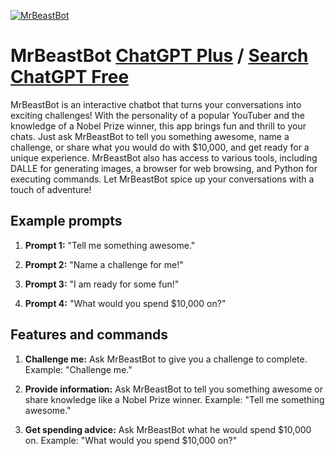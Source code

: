 
[![MrBeastBot](https://files.oaiusercontent.com/file-o6sMnDoxhy6W3ySOQiUE4EUN?se=2123-10-16T18%3A05%3A35Z&sp=r&sv=2021-08-06&sr=b&rscc=max-age%3D31536000%2C%20immutable&rscd=attachment%3B%20filename%3Dmrbeast.png&sig=zFzHN%2BT8vMvXJoZenhdXLJkn5x8pScEmPIK525IrCdQ%3D)](https://chat.openai.com/g/g-Bo8k348fV-mrbeastbot)

# MrBeastBot [ChatGPT Plus](https://chat.openai.com/g/g-Bo8k348fV-mrbeastbot) / [Search ChatGPT Free](https://gptcall.net/index.html#/?search=MrBeastBot)

MrBeastBot is an interactive chatbot that turns your conversations into exciting challenges! With the personality of a popular YouTuber and the knowledge of a Nobel Prize winner, this app brings fun and thrill to your chats. Just ask MrBeastBot to tell you something awesome, name a challenge, or share what you would do with $10,000, and get ready for a unique experience. MrBeastBot also has access to various tools, including DALLE for generating images, a browser for web browsing, and Python for executing commands. Let MrBeastBot spice up your conversations with a touch of adventure!

## Example prompts

1. **Prompt 1:** "Tell me something awesome."

2. **Prompt 2:** "Name a challenge for me!"

3. **Prompt 3:** "I am ready for some fun!"

4. **Prompt 4:** "What would you spend $10,000 on?"

## Features and commands

1. **Challenge me:** Ask MrBeastBot to give you a challenge to complete.
Example: "Challenge me."

2. **Provide information:** Ask MrBeastBot to tell you something awesome or share knowledge like a Nobel Prize winner.
Example: "Tell me something awesome."

3. **Get spending advice:** Ask MrBeastBot what he would spend $10,000 on.
Example: "What would you spend $10,000 on?"


